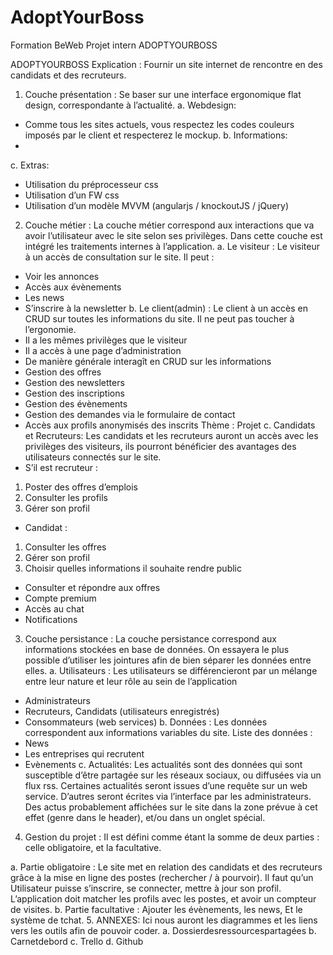# AdoptYourBoss
Formation BeWeb Projet intern ADOPTYOURBOSS  

ADOPTYOURBOSS Explication :
Fournir un site internet de rencontre en des candidats et des recruteurs.
1. Couche présentation :
Se baser sur une interface ergonomique flat design, correspondante à l’actualité.
a. Webdesign:
- Comme tous les sites actuels, vous respectez les codes couleurs imposés par le client et respecterez le mockup.
b. Informations:
-
c. Extras:
- Utilisation du préprocesseur css
- Utilisation d’un FW css
- Utilisation d’un modèle MVVM (angularjs / knockoutJS / jQuery)
2. Couche métier :
La couche métier correspond aux interactions que va avoir l’utilisateur avec le site selon ses privilèges. Dans cette couche est intégré les traitements internes à l’application.
a. Le visiteur :
Le visiteur à un accès de consultation sur le site. Il peut :
- Voir les annonces
- Accès aux évènements
- Les news
- S’inscrire à la newsletter
b. Le client(admin) :
Le client à un accès en CRUD sur toutes les informations du site. Il ne peut pas toucher à l’ergonomie.
- Il a les mêmes privilèges que le visiteur
- Il a accès à une page d’administration
- De manière générale interagît en CRUD sur les informations
- Gestion des offres
- Gestion des newsletters
- Gestion des inscriptions
- Gestion des évènements
- Gestion des demandes via le formulaire de contact
- Accès aux profils anonymisés des inscrits
 Thème : Projet
 c. Candidats et Recruteurs:
Les candidats et les recruteurs auront un accès avec les privilèges des visiteurs, ils pourront bénéficier des avantages des utilisateurs connectés sur le site.
- S’il est recruteur :
1. Poster des offres d’emplois
2. Consulter les profils
3. Gérer son profil
- Candidat :
1. Consulter les offres
2. Gérer son profil
3. Choisir quelles informations il souhaite rendre public
- Consulter et répondre aux offres
- Compte premium
- Accès au chat
- Notifications
3. Couche persistance :
La couche persistance correspond aux informations stockées en base de données. On essayera le plus possible d’utiliser les jointures afin de bien séparer les données entre elles.
a. Utilisateurs :
Les utilisateurs se différencieront par un mélange entre leur nature et leur rôle au sein de l’application
- Administrateurs
- Recruteurs, Candidats (utilisateurs enregistrés)
- Consommateurs (web services)
b. Données :
Les données correspondent aux informations variables du site. Liste des données :
- News
- Les entreprises qui recrutent
- Evènements
c. Actualités:
Les actualités sont des données qui sont susceptible d’être partagée sur les réseaux sociaux, ou diffusées via un flux rss. Certaines actualités seront issues d’une requête sur un web service. D’autres seront écrites via l’interface par les administrateurs. Des actus probablement affichées sur le site dans la zone prévue à cet effet (genre dans le header), et/ou dans un onglet spécial.
4. Gestion du projet :
Il est défini comme étant la somme de deux parties : celle obligatoire, et la facultative.
 
a. Partie obligatoire :
Le site met en relation des candidats et des recruteurs grâce à la mise en ligne des postes (rechercher / à pourvoir). Il faut qu’un Utilisateur puisse s’inscrire, se connecter, mettre à jour son profil.
L’application doit matcher les profils avec les postes, et avoir un compteur de visites.
b. Partie facultative :
Ajouter les évènements, les news, Et le système de tchat.
5. ANNEXES:
Ici nous auront les diagrammes et les liens vers les outils afin de pouvoir coder.
a. Dossierdesressourcespartagées b. Carnetdebord
c. Trello
d. Github
 
